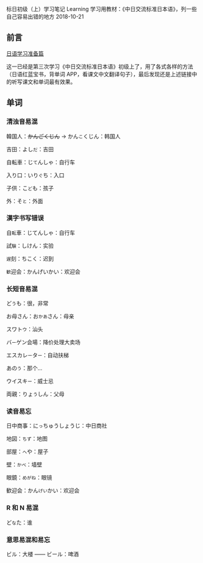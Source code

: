标日初级（上）学习笔记
Learning
学习用教材：《中日交流标准日本语》，列一些自己容易出错的地方
2018-10-21



## 前言

[日语学习准备篇](11.html)

这一已经是第三次学习《中日交流标准日本语》初级上了，用了各式各样的方法（日语红蓝宝书，背单词 APP，看课文中文翻译句子），最后发现还是上述链接中的听写课文和单词最有效果。

## 单词

### 清浊音易混

韓国人：~~かんごくじん~~ →  かん`こ`くじん：韩国人

吉田：よし`だ`：吉田

自転車：じ`て`んしゃ：自行车

入り口：いり`ぐ`ち：入口

子供：こ`ど`も：孩子

外：そ`と`：外面

### 漢字书写错误

自`転`車：じてんしゃ：自行车

試`験`：しけん：实验

`遅`刻：ちこく：迟到

`歓`迎会：かんげいかい：欢迎会

### 长短音易混

ど`う`も：很，非常

お母さん：お`かあ`さん：母亲

スワト`ウ`：汕头

バ`ー`ゲン会場：降价处理大卖场

エスカレ`ー`タ`ー`：自动扶梯

あの`う`：那个...

ウイスキ`ー`：威士忌

両親：りょ`う`しん：父母

### 读音易忘

日中商事：に`っ`ちゅうしょうじ：中日商社

地図：`ちず`：地图

部屋：`へ`や：屋子

壁：`かべ`：墙壁

眼鏡：`めがね`：眼镜

歓迎会：かん`げい`かい：欢迎会

### R 和 N 易混

ど`な`た：谁

### 意思易混和易忘

ビル：大楼 —— ビール：啤酒